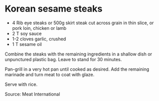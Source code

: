 # Korean sesame steaks

* 4 Rib eye steaks or 500g skirt steak cut across grain in thin slice, or pork loin, chicken or lamb
* 2 T soy sauce
* 1-2 cloves garlic, crushed
* 1 T sesame oil

Combine the steaks with the remaining ingredients in a shallow dish or unpunctured plastic bag.  Leave to stand for 30 minutes.  

Pan-grill in a very hot pan until cooked as desired.  Add the remaining marinade and turn meat to coat with glaze.

Serve with rice.

Source: Meat International


